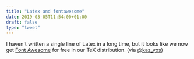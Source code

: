 ```yaml
---
title: "Latex and fontawesome"
date: 2019-03-05T11:54:00+01:00
draft: false
type: "tweet"
---
```


I haven't written a single line of Latex in a long time, but it looks like we
now get [Font Awesome](https://fontawesome.com) for free in our TeX distribution. (via [@kaz\_yos](https://twitter.com/kaz%5Fyos/status/1102663844722368512))

